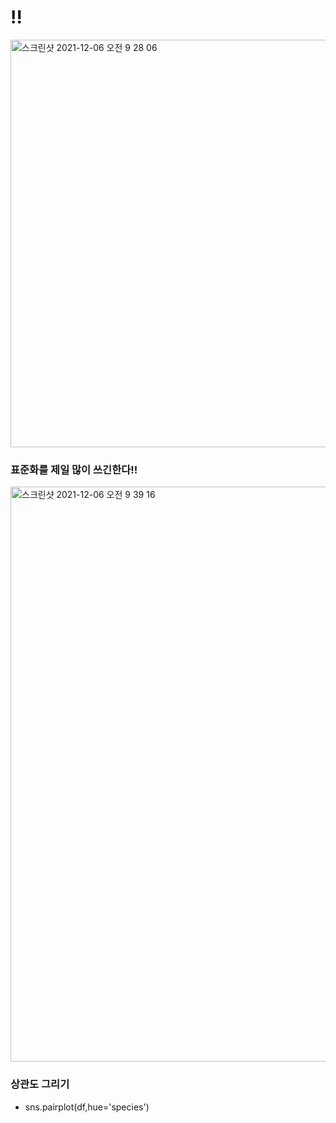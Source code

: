 # !!

<img width="652" alt="스크린샷 2021-12-06 오전 9 28 06" src="https://user-images.githubusercontent.com/89058117/144770361-0d75d96a-1689-4277-85e0-e00b4a7bd726.png">

### 표준화를 제일 많이 쓰긴한다!!
<img width="920" alt="스크린샷 2021-12-06 오전 9 39 16" src="https://user-images.githubusercontent.com/89058117/144770867-45bf9ea3-38ed-4c1d-b0ec-d90904f47859.png">

### 상관도 그리기
- sns.pairplot(df,hue='species')
